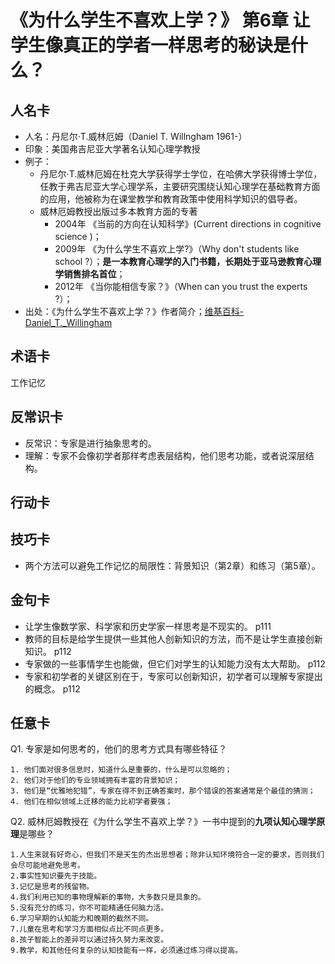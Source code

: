 # 《为什么学生不喜欢上学？》 第6章 让学生像真正的学者一样思考的秘诀是什么？ #
## 人名卡 ##
- 人名：丹尼尔·T.威林厄姆（Daniel T. Willngham 1961-）
- 印象：美国弗吉尼亚大学著名认知心理学教授
- 例子：
	- 丹尼尔·T.威林厄姆在杜克大学获得学士学位，在哈佛大学获得博士学位，任教于弗吉尼亚大学心理学系，主要研究围绕认知心理学在基础教育方面的应用，他被称为在课堂教学和教育政策中使用科学知识的倡导者。
	- 威林厄姆教授出版过多本教育方面的专著
		- 2004年 《当前的方向在认知科学》(Current directions in cognitive science )；
		- 2009年 《为什么学生不喜欢上学?》（Why don't students like school ?）；**是一本教育心理学的入门书籍，长期处于亚马逊教育心理学销售排名首位**；
		- 2012年 《当你能相信专家？》（When can you trust the experts ?）；
- 出处：《为什么学生不喜欢上学？》作者简介；[维基百科-Daniel_T._Willingham](https://en.m.wikipedia.org/wiki/Daniel_T._Willingham)

## 术语卡 ##
工作记忆

## 反常识卡 ##
- 反常识：专家是进行抽象思考的。
- 理解：专家不会像初学者那样考虑表层结构，他们思考功能，或者说深层结构。


## 行动卡 ##

## 技巧卡 ##
- 两个方法可以避免工作记忆的局限性：背景知识（第2章）和练习（第5章）。
## 金句卡 ##
- 让学生像数学家、科学家和历史学家一样思考是不现实的。 p111
- 教师的目标是给学生提供一些其他人创新知识的方法，而不是让学生直接创新知识。 p112
- 专家做的一些事情学生也能做，但它们对学生的认知能力没有太大帮助。 p112 
- 专家和初学者的关键区别在于，专家可以创新知识，初学者可以理解专家提出的概念。 p112


## 任意卡 ##
Q1. 专家是如何思考的，他们的思考方式具有哪些特征？

	1. 他们面对很多信息时，知道什么是重要的，什么是可以忽略的；
	2. 他们对于他们的专业领域拥有丰富的背景知识；
	3. 他们是“优雅地犯错”，专家在得不到正确答案时，那个错误的答案通常是个最佳的猜测；
	4. 他们在相似领域上迁移的能力比初学者要强；

Q2. 威林厄姆教授在《为什么学生不喜欢上学？》一书中提到的**九项认知心理学原理**是哪些？

	1.人生来就有好奇心，但我们不是天生的杰出思想者；除非认知环境符合一定的要求，否则我们会尽可能地避免思考。
	2.事实性知识要先于技能。
	3.记忆是思考的残留物。
	4.我们利用已知的事物理解新的事物，大多数只是具象的。
	5.没有充分的练习，你不可能精通任何脑力活。
	6.学习早期的认知能力和晚期的截然不同。
	7.儿童在思考和学习方面相似点比不同点更多。
	8.孩子智能上的差异可以通过持久努力来改变。
	9.教学，和其他任何复杂的认知技能有一样，必须通过练习得以提高。
